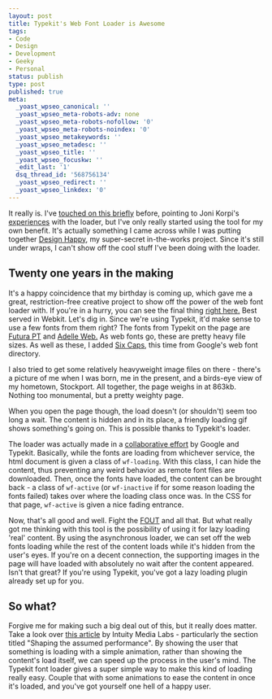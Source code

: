 ```yaml
---
layout: post
title: Typekit's Web Font Loader is Awesome
tags:
- Code
- Design
- Development
- Geeky
- Personal
status: publish
type: post
published: true
meta:
  _yoast_wpseo_canonical: ''
  _yoast_wpseo_meta-robots-adv: none
  _yoast_wpseo_meta-robots-nofollow: '0'
  _yoast_wpseo_meta-robots-noindex: '0'
  _yoast_wpseo_metakeywords: ''
  _yoast_wpseo_metadesc: ''
  _yoast_wpseo_title: ''
  _yoast_wpseo_focuskw: ''
  _edit_last: '1'
  dsq_thread_id: '568756134'
  _yoast_wpseo_redirect: ''
  _yoast_wpseo_linkdex: '0'
---
```

It really is. I've <a href="http://daneden.me/2011/07/a-smoother-page-load-via-jonikorpi/" title="A Smoother Page Load (via @jonikorpi)">touched on this briefly</a> before, pointing to Joni Korpi's <a href="http://jonikorpi.com/a-smoother-page-load/">experiences</a> with the loader, but I've only really started using the tool for my own benefit. It's actually something I came across while I was putting together <a href="http://dribbble.com/shots/394795-Design-Happy">Design Happy</a>, my super-secret in-the-works project. Since it's still under wraps, I can't show off the cool stuff I've been doing with the loader.

<h2>Twenty one years in the making</h2>
It's a happy coincidence that my birthday is coming up, which gave me a great, restriction-free creative project to show off the power of the web font loader with. If you're in a hurry, you can see the final thing <a href="http://daneden.me/twentyone">right here.</a> Best served in Webkit. Let's dig in.
<!--more-->
Since we're using Typekit, it'd make sense to use a few fonts from them right? The fonts from Typekit on the page are <a href="https://typekit.com/fonts/futura-pt">Futura PT</a> and <a href="https://typekit.com/fonts/adelle-web">Adelle Web.</a> As web fonts go, these are pretty heavy file sizes. As well as these, I added <a href="http://www.google.com/webfonts/specimen/Six+Caps">Six Caps</a>, this time from Google's web font directory.

I also tried to get some relatively heavyweight image files on there - there's a picture of me when I was born, me in the present, and a birds-eye view of my hometown, Stockport. All together, the page weighs in at 863kb. Nothing too monumental, but a pretty weighty page.

When you open the page though, the load doesn't (or shouldn't) seem too long a wait. The content is hidden and in its place, a friendly loading gif shows something's going on. This is possible thanks to Typekit's loader.

The loader was actually made in a <a href="https://developers.google.com/webfonts/docs/webfont_loader">collaborative effort</a> by Google and Typekit. Basically, while the fonts are loading from whichever service, the html document is given a class of <code>wf-loading</code>. With this class, I can hide the content, thus preventing any weird behavior as remote font files are downloaded. Then, once the fonts have loaded, the content can be brought back - a class of <code>wf-active</code> (or <code>wf-inactive</code> if for some reason loading the fonts failed) takes over where the loading class once was. In the CSS for that page, <code>wf-active</code> is given a nice fading entrance.

Now, that's all good and well. Fight the <a href="http://paulirish.com/2009/fighting-the-font-face-fout/">FOUT</a> and all that. But what really got me thinking with this tool is the possibility of using it for lazy loading 'real' content. By using the asynchronous loader, we can set off the web fonts loading while the rest of the content loads while it's hidden from the user's eyes. If you're on a decent connection, the supporting images in the page will have loaded with absolutely no wait after the content appeared. Isn't that great? If you're using Typekit, you've got a lazy loading plugin already set up for you.

<h2>So what?</h2>
Forgive me for making such a big deal out of this, but it really does matter. Take a look over <a href="http://www.intuity.de/en/open-thoughts-about-performance/">this article</a> by Intuity Media Labs - particularly the section titled "Shaping the assumed performance". By showing the user that something is loading with a simple animation, rather than showing the content's load itself, we can speed up the process in the user's mind. The Typekit font loader gives a super simple way to make this kind of loading really easy. Couple that with some animations to ease the content in once it's loaded, and you've got yourself one hell of a happy user.
